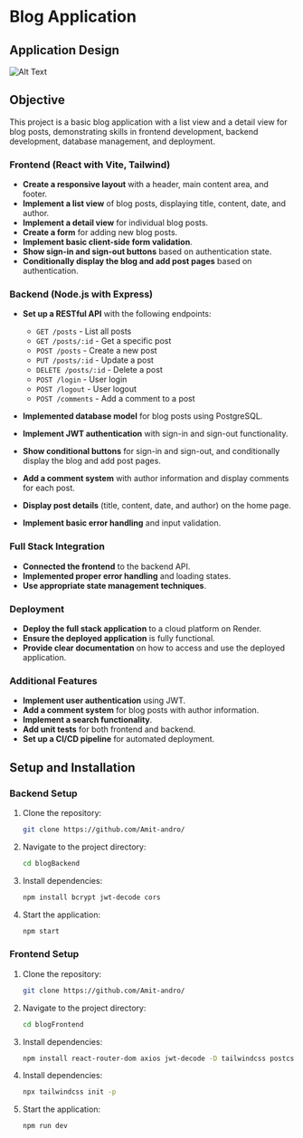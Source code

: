 # Blog Application

## Application Design
![Alt Text](https://sprl.in/weatherApp)

## Objective
This project is a basic blog application with a list view and a detail view for blog posts, demonstrating skills in frontend development, backend development, database management, and deployment.

### Frontend (React with Vite, Tailwind)
- **Create a responsive layout** with a header, main content area, and footer.
- **Implement a list view** of blog posts, displaying title, content, date, and author.
- **Implement a detail view** for individual blog posts.
- **Create a form** for adding new blog posts.
- **Implement basic client-side form validation**.
- **Show sign-in and sign-out buttons** based on authentication state.
- **Conditionally display the blog and add post pages** based on authentication.
  
### Backend (Node.js with Express)
- **Set up a RESTful API** with the following endpoints:
  - `GET /posts` - List all posts
  - `GET /posts/:id` - Get a specific post
  - `POST /posts` - Create a new post
  - `PUT /posts/:id` - Update a post
  - `DELETE /posts/:id` - Delete a post
  - `POST /login` - User login
  - `POST /logout` - User logout
  - `POST /comments` - Add a comment to a post
    
- **Implemented database model** for blog posts using PostgreSQL.
- **Implement JWT authentication** with sign-in and sign-out functionality.
- **Show conditional buttons** for sign-in and sign-out, and conditionally display the blog and add post pages.
- **Add a comment system** with author information and display comments for each post.
- **Display post details** (title, content, date, and author) on the home page.
- **Implement basic error handling** and input validation.

### Full Stack Integration
- **Connected the frontend** to the backend API.
- **Implemented proper error handling** and loading states.
- **Use appropriate state management techniques**.

### Deployment
- **Deploy the full stack application** to a cloud platform on Render.
- **Ensure the deployed application** is fully functional.
- **Provide clear documentation** on how to access and use the deployed application.

### Additional Features
- **Implement user authentication** using JWT.
- **Add a comment system** for blog posts with author information.
- **Implement a search functionality**.
- **Add unit tests** for both frontend and backend.
- **Set up a CI/CD pipeline** for automated deployment.

## Setup and Installation

### Backend Setup
1. Clone the repository:
    ```sh
    git clone https://github.com/Amit-andro/
    ```
2. Navigate to the project directory:
    ```sh
    cd blogBackend
    ```
3. Install dependencies:
    ```sh
    npm install bcrypt jwt-decode cors
    ```
4. Start the application:
    ```sh
    npm start
    ```
### Frontend Setup
1. Clone the repository:
    ```sh
    git clone https://github.com/Amit-andro/
    ```
2. Navigate to the project directory:
    ```sh
    cd blogFrontend
    ```
3. Install dependencies:
    ```sh
    npm install react-router-dom axios jwt-decode -D tailwindcss postcss autoprefixer 
    ```
4. Install dependencies:
    ```sh
    npx tailwindcss init -p
    ```
5. Start the application:
    ```sh
    npm run dev
    ```

